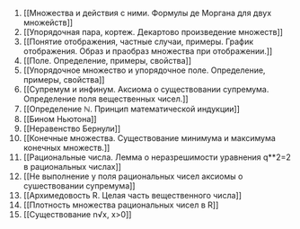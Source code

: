 1. [[Множества и действия  с ними. Формулы де Моргана для двух множейств]]
2. [[Упорядочная пара, кортеж. Декартово произведение множеств]]
3. [[Понятие отображения, частные случаи, примеры. График отображения. Образ и праобраз множества при отображении.]]
4. [[Поле. Определение, примеры, свойства]]
5. [[Упорядочное множество и упорядочное поле. Определение, примеры, свойства]]
6. [[Супремум и инфинум. Аксиома о существовании супремума. Определение поля вещественных чисел.]]
7. [[Определение ℕ. Принцип математической индукции]]
8. [[Бином Ньютона]]
9. [[Неравенство Бернули]]
10. [[Конечные множества. Существование минимума и максимума конечных множеств.]]
11. [[Рациональные числа. Лемма о неразрешимости уравнения q**2=2 в рациональных числах]]
12. [[Не выполнение у поля рациональных чисел аксиомы о сушествовании супремума]]
13. [[Архимедовость R. Целая часть вещественного числа]]
14. [[Плотность множества рациональных чисел в R]]
15. [[Существование n√x, x>0]]